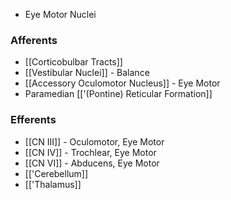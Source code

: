 - Eye Motor Nuclei
### Afferents
- [[Corticobulbar Tracts]]
- [[Vestibular Nuclei]] - Balance
- [[Accessory Oculomotor Nucleus]] - Eye Motor
- Paramedian [['(Pontine) Reticular Formation]]
### Efferents
- [[CN III]] - Oculomotor, Eye Motor
- [[CN IV]] - Trochlear, Eye Motor
- [[CN VI]] - Abducens, Eye Motor
- [['Cerebellum]]
- [['Thalamus]]